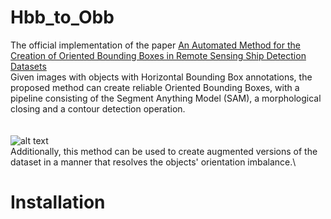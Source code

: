 # Hbb_to_Obb
The official implementation of the paper [An Automated Method for the Creation of Oriented Bounding Boxes in Remote Sensing Ship Detection Datasets](https://openaccess.thecvf.com/content/WACV2024W/MaCVi/html/Savathrakis_An_Automated_Method_for_the_Creation_of_Oriented_Bounding_Boxes_WACVW_2024_paper.html)\
Given images with objects with Horizontal Bounding Box annotations, the proposed method can create reliable Oriented Bounding Boxes, with a pipeline consisting of the Segment Anything Model (SAM), a morphological closing and a contour detection operation.\
\
\
![alt text](https://github.com/GSavathrakis/hbb_to_obb/blob/main/Figures/model_arch.png?raw=true)
\
Additionally, this method can be used to create augmented versions of the dataset in a manner that resolves the objects' orientation imbalance.\
# Installation
